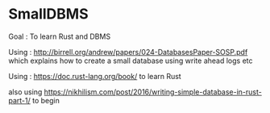 # SmallDBMS
Goal : To learn Rust and DBMS

Using : http://birrell.org/andrew/papers/024-DatabasesPaper-SOSP.pdf
which explains how to create a small database using write ahead logs etc

Using : https://doc.rust-lang.org/book/ to learn Rust 

also using https://nikhilism.com/post/2016/writing-simple-database-in-rust-part-1/ to begin


